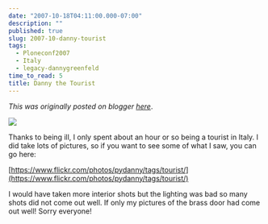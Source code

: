 ```yaml
---
date: "2007-10-18T04:11:00.000-07:00"
description: ""
published: true
slug: 2007-10-danny-tourist
tags:
  - Ploneconf2007
  - Italy
  - legacy-dannygreenfeld
time_to_read: 5
title: Danny the Tourist
---
```


_This was originally posted on blogger [here](https://dannygreenfeld.blogspot.com/2007/10/danny-tourist.html)_.

![](/2007-italy/IMG_4904.jpg)

Thanks to being ill, I only spent about an hour or so being a tourist in Italy. I did take lots of pictures, so if you want to see some of what I saw, you can go here:

[https://www.flickr.com/photos/pydanny/tags/tourist/](https://www.flickr.com/photos/pydanny/tags/tourist/)

I would have taken more interior shots but the lighting was bad so many shots did not come out well. If only my pictures of the brass door had come out well! Sorry everyone!
